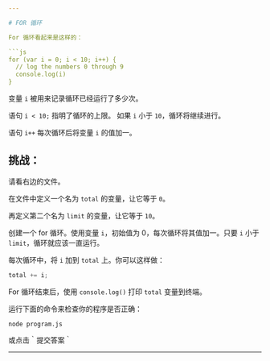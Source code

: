 ```yaml
---

# FOR 循环

For 循环看起来是这样的：

```js
for (var i = 0; i < 10; i++) {
  // log the numbers 0 through 9
  console.log(i)
}
```

变量 `i` 被用来记录循环已经运行了多少次。

语句 `i < 10;` 指明了循环的上限。
如果 `i` 小于 `10`，循环将继续进行。

语句 `i++` 每次循环后将变量 `i` 的值加一。

## 挑战：

请看右边的文件。

在文件中定义一个名为 `total` 的变量，让它等于 `0`。

再定义第二个名为 `limit` 的变量，让它等于 `10`。

创建一个 for 循环。使用变量 `i`，初始值为 0，每次循环将其值加一。只要 `i` 小于 `limit`，循环就应该一直运行。

每次循环中，将 `i` 加到 `total` 上。你可以这样做：

```js
total += i;
```

For 循环结束后，使用 `console.log()` 打印 `total` 变量到终端。

运行下面的命令来检查你的程序是否正确：

`node program.js`

或点击｀提交答案｀

---
```


